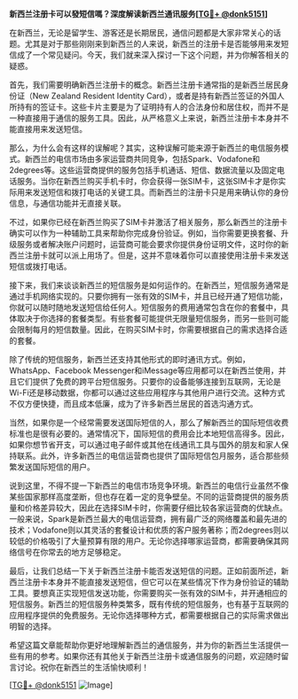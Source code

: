 **新西兰注册卡可以發短信嗎？深度解读新西兰通讯服务[[TG💪+ @donk5151](https://t.me/s/donk5151)]**

在新西兰，无论是留学生、游客还是长期居民，通信问题都是大家非常关心的话题。尤其是对于那些刚刚来到新西兰的人来说，新西兰的注册卡是否能够用来发短信成了一个常见疑问。今天，我们就来深入探讨一下这个问题，并为你解答相关的疑惑。

首先，我们需要明确新西兰注册卡的概念。新西兰注册卡通常指的是新西兰居民身份证（New Zealand Resident Identity Card），或者是持有新西兰签证的外国人所持有的签证卡。这些卡片主要是为了证明持有人的合法身份和居住权，而并不是一种直接用于通信的服务工具。因此，从严格意义上来说，新西兰注册卡本身并不能直接用来发送短信。

那么，为什么会有这样的误解呢？其实，这种误解可能来源于新西兰的电信服务模式。新西兰的电信市场由多家运营商共同竞争，包括Spark、Vodafone和2degrees等。这些运营商提供的服务包括手机通话、短信、数据流量以及固定电话服务。当你在新西兰购买手机卡时，你会获得一张SIM卡，这张SIM卡才是你实际用来发送短信和拨打电话的关键工具。而新西兰的注册卡只是用来确认你的身份信息，与通信功能并无直接关联。

不过，如果你已经在新西兰购买了SIM卡并激活了相关服务，那么新西兰的注册卡确实可以作为一种辅助工具来帮助你完成身份验证。例如，当你需要更换套餐、升级服务或者解决账户问题时，运营商可能会要求你提供身份证明文件，这时你的新西兰注册卡就可以派上用场了。但是，这并不意味着你可以直接使用注册卡来发送短信或拨打电话。

接下来，我们来谈谈新西兰的短信服务是如何运作的。在新西兰，短信服务通常是通过手机网络实现的。只要你拥有一张有效的SIM卡，并且已经开通了短信功能，你就可以随时随地发送短信给任何人。短信服务的费用通常包含在你的套餐中，具体取决于你选择的套餐类型。有些套餐可能提供无限量短信服务，而另一些则可能会限制每月的短信数量。因此，在购买SIM卡时，你需要根据自己的需求选择合适的套餐。

除了传统的短信服务，新西兰还支持其他形式的即时通讯方式。例如，WhatsApp、Facebook Messenger和iMessage等应用都可以在新西兰使用，并且它们提供了免费的跨平台短信服务。只要你的设备能够连接到互联网，无论是Wi-Fi还是移动数据，你都可以通过这些应用程序与其他用户进行交流。这种方式不仅方便快捷，而且成本低廉，成为了许多新西兰居民的首选沟通方式。

当然，如果你是一个经常需要发送国际短信的人，那么了解新西兰的国际短信收费标准也是很有必要的。通常情况下，国际短信的费用会比本地短信高得多。因此，如果你想节省开支，可以通过电子邮件或其他在线通讯工具与国外的朋友和家人保持联系。此外，许多新西兰的电信运营商也提供了国际短信包月服务，适合那些频繁发送国际短信的用户。

说到这里，不得不提一下新西兰的电信市场竞争环境。新西兰的电信行业虽然不像某些国家那样高度垄断，但也存在着一定的竞争壁垒。不同的运营商提供的服务质量和价格差异较大，因此在选择SIM卡时，你需要仔细比较各家运营商的优缺点。一般来说，Spark是新西兰最大的电信运营商，拥有最广泛的网络覆盖和最先进的技术；Vodafone则以其灵活的套餐设计和优质的客户服务著称；而2degrees则以较低的价格吸引了大量预算有限的用户。无论你选择哪家运营商，都需要确保其网络信号在你常去的地方足够稳定。

最后，让我们总结一下关于新西兰注册卡能否发送短信的问题。正如前面所述，新西兰注册卡本身并不能直接发送短信，但它可以在某些情况下作为身份验证的辅助工具。要想真正实现短信发送功能，你需要购买一张有效的SIM卡，并开通相应的短信服务。新西兰的短信服务种类繁多，既有传统的短信服务，也有基于互联网的应用程序提供的免费服务。无论你选择哪种方式，都需要根据自己的实际需求做出明智的选择。

希望这篇文章能帮助你更好地理解新西兰的通信服务，并为你的新西兰生活提供一些有用的参考。如果你还有其他关于新西兰注册卡或通信服务的问题，欢迎随时留言讨论。祝你在新西兰的生活愉快顺利！

[[TG💪+ @donk5151](https://t.me/s/donk5151) ![Image](https://i.postimg.cc/rwNCRYN7/Snipaste-2025-04-30-17-27-05.png)]